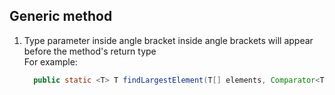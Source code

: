## Generic method
1. Type parameter inside angle bracket inside angle brackets will appear before the method's return type\
For example:
     ```java
       public static <T> T findLargestElement(T[] elements, Comparator<T> comparator)
     ```